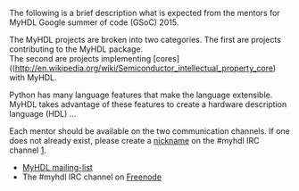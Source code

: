 

The following is a brief description what is expected from 
the mentors for MyHDL Google summer of code (GSoC) 2015.

The MyHDL projects are broken into two categories.  The 
first are projects contributing to the MyHDL package.  
The second are projects implementing 
[cores]((http://en.wikipedia.org/wiki/Semiconductor_intellectual_property_core) 
with MyHDL.

Python has many language features that make the language
extensible.  MyHDL takes advantage of these features to 
create a hardware description language (HDL) ...

Each mentor should be available on the two communication
channels.  If one does not already exist, please create
a [nickname](https://wiki.mozilla.org/IRC#Choosing_a_nickname) 
on the #myhdl IRC channel [1].

   * [MyHDL mailing-list](http://www.myhdl.org/support/community.html)
   * The #myhdl IRC channel on [Freenode](http://www.freenode.net)



[1]: https://wiki.mozilla.org/IRC   "IRC introduction (specific for mozilla project(s))"